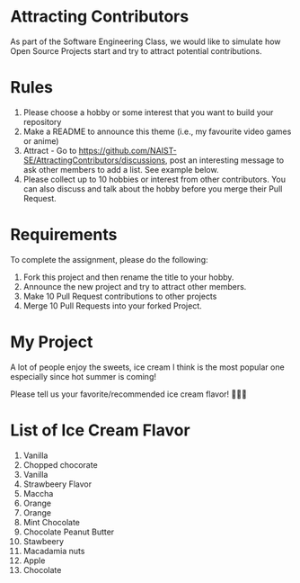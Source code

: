 # Attracting Contributors
As part of the Software Engineering Class, we would like to simulate how Open Source Projects start and try to attract potential contributions.

# Rules

1. Please choose a hobby or some interest that you want to build your repository
2. Make a README to announce this theme (i.e., my favourite video games or anime)
3. Attract - Go to https://github.com/NAIST-SE/AttractingContributors/discussions, post an interesting message to ask other members to add a list. See example below.
4. Please collect up to 10 hobbies or interest from other contributors. You can also discuss and talk about the hobby before you merge their Pull Request.

# Requirements
To complete the assignment, please do the following:
1. Fork this project and then rename the title to your hobby. 
2. Announce the new project and try to attract other members.
3. Make 10 Pull Request contributions to other projects
4. Merge 10 Pull Requests into your forked Project.

# My Project

A lot of people enjoy the sweets, ice cream I think is the most popular one especially since hot summer is coming!

Please tell us your favorite/recommended ice cream flavor! 🍦🍦🍦


# List of Ice Cream Flavor
1. Vanilla </br>
2. Chopped chocorate </br>
3. Vanilla </br>
4. Strawbeery Flavor </br>
5. Maccha </br>
6. Orange </br>
7. Orange </br>
8. Mint Chocolate </br>
9. Chocolate Peanut Butter </br>
10. Stawbeery </br>
11. Macadamia nuts</br>
12. Apple </br>
13. Chocolate</br>
